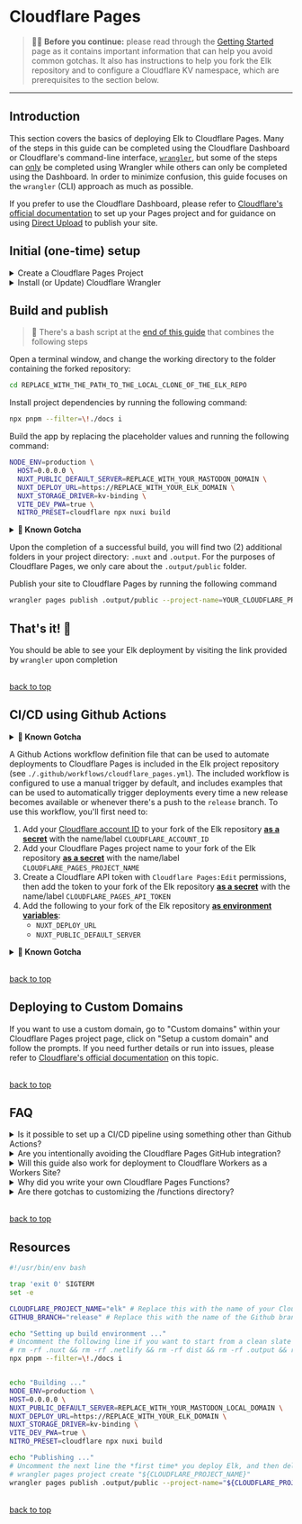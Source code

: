 # Cloudflare Pages
> 👋🏼 **Before you continue:** please read through the [Getting Started](10.getting_started.md) page as it contains important information that can help you avoid common gotchas. It also has instructions to help you fork the Elk repository and to configure a Cloudflare KV namespace, which are prerequisites to the section below.
--------------
## Introduction
This section covers the basics of deploying Elk to Cloudflare Pages. Many of the steps in this guide can be completed using the Cloudflare Dashboard or Cloudflare's command-line interface, [`wrangler`](https://developers.cloudflare.com/workers/wrangler/), but some of the steps can <u>only</u> be completed using Wrangler while others can only be completed using the Dashboard. In order to minimize confusion, this guide focuses on the `wrangler` (CLI) approach as much as possible.

If you prefer to use the Cloudflare Dashboard, please refer to [Cloudflare's official documentation](https://pages.cloudflare.com) to set up your Pages project and for guidance on using [Direct Upload](https://developers.cloudflare.com/pages/platform/direct-upload/) to publish your site.


## Initial (one-time) setup
<details>
<summary>Create a Cloudflare Pages Project</summary>
<br>

You'll need to create a Cloudflare Pages project before you can upload your assets. To do this, replace the placeholder values and run the following command:
```sh
wrangler pages project create YOUR_DESIRED_CLOUDFLARE_PROJECT_NAME --production-branch GITHUB_BRANCH_YOU_ARE_USING
```
<details>
<summary><b>👀 Known Gotcha</b></summary>

> If you omit the --production-branch flag, Cloudflare Pages designates the first branch that you publish as your <u>Production</u> deployment. If, later on, you publish a different branch using the *same* project name, Cloudflare Pages will designate that as your <u>Preview</u> deployment.
</details>

<BR>

Then, in your browser, navigate to the *account-level* [Cloudflare Dashboard](https://dash.cloudflare.com), then click on the "Pages" link in the left-side navigation bar. You should see your newly-created Pages project near the top of the list:
<BR><BR>
![Screenshot of the Pages section of the Cloudflare Dashboard](/docs/images/selfhosting-guide/cf-pages-project.png)
<BR><BR>
Click on the name of your Pages project, then navigate to Settings > Environment variables > Add variables:
<BR><BR>
![Screenshot of the Pages section of the Cloudflare Dashboard](/docs/images/selfhosting-guide/cf-pages-settings-1.png)
<BR><BR>
Add the following environment variables to your Production environment:

| Variable name | value |
| :- | -: |
`HOST` | `0.0.0.0`
`NODE_ENV` | `production`
`NUXT_DEPLOY_URL` | `https://REPLACE_WITH_YOUR_ELK_DOMAIN`
`NUXT_PUBLIC_DEFAULT_SERVER` | `REPLACE_WITH_YOUR_MASTODON_DOMAIN`
`NUXT_STORAGE_DRIVER` | `kv-binding`
`PORT` | `443`

Once you've added all the values, click save, then click the "Functions" link:
<BR><BR>
![Screenshot of the Pages section of the Cloudflare Dashboard](/docs/images/selfhosting-guide/cf-pages-settings-2.png)

Scroll down the page until you reach the section labeled **KV namespace bindings**. Enter `STORAGE` (in all-caps) in the box labeled **Variable name**, then select the namespace that you [created earlier](10.getting_started.md) from the drop-down menu. Lastly, click **Save**:
<BR><BR>
![Screenshot of the Pages section of the Cloudflare Dashboard](/docs/images/selfhosting-guide/cf-pages-settings-3.png)

<br>[back to top](#cloudflare-pages)

</details>

<details>
<summary>Install (or Update) Cloudflare Wrangler</summary>
<br>

If you haven't done so already, install Cloudflare's command-line interface, Wrangler, by running:
```sh 
npm -g add wrangler
```

<br>

If you already have `wrangler` installed, verify that you're running wrangler 2.10+ by calling `wrangler version`. To update, run:

```sh
npm -g update wrangler
```

<details>
<summary><b>👀 Known Gotcha</b></summary>

> Installing wrangler to the local (Elk project) directory is strongly discouraged as doing so may inadvertently trigger a cascade of errors stemming from incompatible dependencies while simultaneously throwing the `pnpm-lock.yaml` and `package.json` files out of sync. This will, in turn, cause Elk build-time errors.
> 
> If you don't want to install `wrangler` globally (or lack the permissions to do so), then we recommend using the `npx` command instead of installing `wrangler` to the project directory. To do this, simply prepend `npx` to any command in this guide that begins with `wrangler`. For example, `wrangler pages dev` would become `npx wrangler pages dev`. Note: this approach still requires that you have npm installed.
>
> If you run into problems during Wrangler installation, please refer to [Cloudflare's Wrangler documentation](https://developers.cloudflare.com/workers/wrangler/install-and-update/) for detailed instructions and troubleshooting steps
</details>

<br>[back to top](#cloudflare-pages)
</details>

## Build and publish

> 👀 There's a bash script at the [end of this guide](#resources) that combines the following steps

Open a terminal window, and change the working directory to the folder containing the forked repository:
```sh
cd REPLACE_WITH_THE_PATH_TO_THE_LOCAL_CLONE_OF_THE_ELK_REPO
```

Install project dependencies by running the following command:
```sh
npx pnpm --filter=\!./docs i
``` 

Build the app by replacing the placeholder values and running the following command:
```sh
NODE_ENV=production \
  HOST=0.0.0.0 \
  NUXT_PUBLIC_DEFAULT_SERVER=REPLACE_WITH_YOUR_MASTODON_DOMAIN \
  NUXT_DEPLOY_URL=https://REPLACE_WITH_YOUR_ELK_DOMAIN \
  NUXT_STORAGE_DRIVER=kv-binding \
  VITE_DEV_PWA=true \
  NITRO_PRESET=cloudflare npx nuxi build
```

<details>
<summary><b>👀 Known Gotcha</b></summary>

> If you're familiar with the Nitro build/prerendering system, you may have noticed that we're using the `cloudflare` preset instead of the `cloudflare_pages` preset－ that's not a typo. In our testing, the `cloudflare_pages` preset generated an incomplete routing tree that throws errors and sends billable usage through the roof. The underlying cause of the problem is well-known, well-documented, and well-beyond the scope of the Elk project. If you're curious, see: [cloudflare/workers-sdk #1859](https://github.com/cloudflare/workers-sdk/issues/1859), [unjs/nitro #196](https://github.com/unjs/nitro/issues/196), and [unjs/nitro #497](https://github.com/unjs/nitro/issues/497). If you follow this guide, your deployment will use the source code in the `/functions` directory, which was written specifically to workaround these issues.
</details>

Upon the completion of a successful build, you will find two (2) additional folders in your project directory: `.nuxt` and `.output`. For the purposes of Cloudflare Pages, we only care about the `.output/public` folder.

Publish your site to Cloudflare Pages by running the following command

```sh
wrangler pages publish .output/public --project-name=YOUR_CLOUDFLARE_PROJECT_NAME --branch=GITHUB_BRANCH_YOU_ARE_USING
```

## That's it! 🥳 
You should be able to see your Elk deployment by visiting the link provided by `wrangler` upon completion

<br>[back to top](#cloudflare-pages)

## CI/CD using Github Actions
<details>
<summary><b>👀 Known Gotcha</b></summary>

> You have to set up your Cloudflare Pages project [as described above](#initial-one-time-setup) before you can use the Github Actions workflow.
</details>

A Github Actions workflow definition file that can be used to automate deployments to Cloudflare Pages is included in the Elk project repository (see `./.github/workflows/cloudflare_pages.yml`). The included workflow is configured to use a manual trigger by default, and includes examples that can be used to automatically trigger deployments every time a new release becomes available or whenever there's a push to the `release` branch. To use this workflow, you'll first need to:

1. Add your [Cloudflare account ID](10.getting_started.md) to your fork of the Elk repository <u>**as a secret**</u> with the name/label `CLOUDFLARE_ACCOUNT_ID`
2. Add your Cloudflare Pages project name to your fork of the Elk repository <u>**as a secret**</u> with the name/label `CLOUDFLARE_PAGES_PROJECT_NAME`
3. Create a Cloudflare API token with `Cloudflare Pages:Edit` permissions, then add the token to your fork of the Elk repository <u>**as a secret**</u> with the name/label `CLOUDFLARE_PAGES_API_TOKEN`
4. Add the following to your fork of the Elk repository <u>**as environment variables**</u>:
    - `NUXT_DEPLOY_URL`
    - `NUXT_PUBLIC_DEFAULT_SERVER`

<details>
<summary><b>👀 Known Gotcha</b></summary>

> You do *NOT* need to specify `GITHUB_TOKEN` as this value is passed to your Github Actions build runner automatically by Github.
</details>

<br>[back to top](#cloudflare-pages)

## Deploying to Custom Domains
If you want to use a custom domain, go to "Custom domains" within your Cloudflare Pages project page, click on "Setup a custom domain" and follow the prompts. If you need further details or run into issues, please refer to [Cloudflare's official documentation](https://developers.cloudflare.com/pages/platform/custom-domains/) on this topic.

<br>[back to top](#cloudflare-pages)

## FAQ
<details>
  <summary>Is it possible to set up a CI/CD pipeline using something other than Github Actions?</summary>
  
  > Yes, it is possible to set up a CI/CD pipeline using CircleCI or Travis CI by following the [instructions published by Cloudflare](https://developers.cloudflare.com/pages/how-to/use-direct-upload-with-continuous-integration/). If you've implemented a CI/CD pipeline for Elk using another platform, we'd welcome your contributions to this guide.
</details>

<details>
  <summary>Are you intentionally avoiding the Cloudflare Pages GitHub integration?</summary>

> **Short answer:** Yes.
>
> **Long answer:** Yes, because Cloudflare Pages uses outdated build images that [lack support for Node.js >= v17.x](https://developers.cloudflare.com/pages/platform/build-configuration/). After spending several hours on Cloudflare Community and Cloudflare Discord, it's clear that there are no workarounds. Cloudflare representatives on Discord point to a forthcoming update to their build image library, but offer no specific date of release. Cloudflare Pages build images also lack built-in support for `pnpm`, but there is a [known workaround](https://community.cloudflare.com/t/add-pnpm-to-pre-installed-cloudflare-pages-tools/288514/3). Even after Cloudflare (eventually) updates its build images, there's no guarantee that they'll ship with `pnpm` as an option.
</details>

<details>
  <summary>Will this guide also work for deployment to Cloudflare Workers as a Workers Site?</summary>

> **Short answer:** No.
>
> **Long answer:** No, because Cloudflare Workers is a serverless platform built using Web APIs that offers *very limited* and *extremely outdated* compatibility for Node.js.
>
> **Longer answer:** No, for all the reasons stated above plus, after successfully shoe-horning a deployment to Cloudflare Workers Sites we discovered that we ended up with a costlier version of what we've laid out in this guide. We were able to realize cost savings using Cloudflare Pages by separating routes serving static assets (no charge) from dynamic routes (each invocation counts against the _Free Tier_ allowance).
</details>

<details>
  <summary>Why did you write your own Cloudflare Pages Functions?</summary>

> The build system (Nitro) is unable to generate a complete, Pages-compatible `/functions` routing tree－ even when invoking the `NITRO_PRESET=cloudflare_pages` flag at build time. Instead, Nitro generates a single catch-all function that is only able to handle `GET` requests, and returns HTTP 405 errors for `POST` requests. Not only does this routing behavior make Elk unusable, it also results in billable events for static assets (`GET` requests for static assets would otherwise be free under Cloudflare's current billing scheme). 
</details>

<details>
  <summary>Are there gotchas to customizing the /functions directory?</summary>

> Manually writing Cloudflare Pages Functions was the only way to make this deployment option available. It was a time-consuming process because the debugging toolkit available for Cloudflare Functions is limited to a handler invocation logstream. For these same reasons, it is highly unlikely that the Elk project will be able to help troubleshoot issues arising from customizations to the provided CF Pages Functions. As such, we strongly recommend against making changes to the `/functions` folder unless you are very familiar with the Cloudflare Functions product, the Cloudflare Workers platform, and Web API standards.

</details>

<br>[back to top](#getting-started)

## Resources
  ```sh
  #!/usr/bin/env bash

  trap 'exit 0' SIGTERM
  set -e

  CLOUDFLARE_PROJECT_NAME="elk" # Replace this with the name of your Cloudflare Pages Project
  GITHUB_BRANCH="release" # Replace this with the name of the Github branch you want to deploy

  echo "Setting up build environment ..."
  # Uncomment the following line if you want to start from a clean slate every time time you trigger a build (recommended)
  # rm -rf .nuxt && rm -rf .netlify && rm -rf dist && rm -rf .output && rm -rf node_modules
  npx pnpm --filter=\!./docs i


  echo "Building ..."
  NODE_ENV=production \
  HOST=0.0.0.0 \
  NUXT_PUBLIC_DEFAULT_SERVER=REPLACE_WITH_YOUR_MASTODON_LOCAL_DOMAIN \
  NUXT_DEPLOY_URL=https://REPLACE_WITH_YOUR_ELK_DOMAIN \
  NUXT_STORAGE_DRIVER=kv-binding \
  VITE_DEV_PWA=true \
  NITRO_PRESET=cloudflare npx nuxi build

  echo "Publishing ..."
  # Uncomment the next line the *first time* you deploy Elk, and then delete or re-comment it out
  # wrangler pages project create "${CLOUDFLARE_PROJECT_NAME}"
  wrangler pages publish .output/public --project-name="${CLOUDFLARE_PROJECT_NAME}" --branch="${GITHUB_BRANCH}"

  ```
  
  <br>[back to top](#cloudflare-pages)